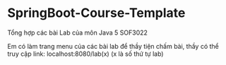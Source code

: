 # SpringBoot-Course-Template
Tổng hợp các bài Lab của môn Java 5 SOF3022

Em có làm trang menu của các bài lab để thầy tiện chấm bài, thầy có thể truy cập link: localhost:8080/lab(x) (x là số thứ tự lab)